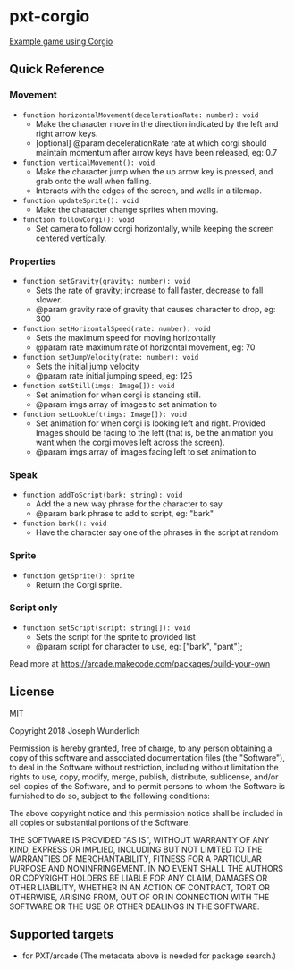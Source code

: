 # pxt-corgio

[Example game using Corgio](https://makecode.com/_JvACaC3ed2oH)

## Quick Reference

### Movement
* `function horizontalMovement(decelerationRate: number): void`
    * Make the character move in the direction indicated by the left and right arrow keys.
    * [optional] @param decelerationRate rate at which corgi should maintain momentum after arrow keys have been released, eg: 0.7
* `function verticalMovement(): void`
    * Make the character jump when the up arrow key is pressed, and grab onto the wall when falling.
    * Interacts with the edges of the screen, and walls in a tilemap.
* `function updateSprite(): void`
    * Make the character change sprites when moving.
* `function followCorgi(): void`
    * Set camera to follow corgi horizontally, while keeping the screen centered vertically.

### Properties

* `function setGravity(gravity: number): void`
    * Sets the rate of gravity; increase to fall faster, decrease to fall slower.
    * @param gravity rate of gravity that causes character to drop, eg: 300
* `function setHorizontalSpeed(rate: number): void`
    * Sets the maximum speed for moving horizontally
    * @param rate maximum rate of horizontal movement, eg: 70
* `function setJumpVelocity(rate: number): void`
    * Sets the initial jump velocity
    * @param rate initial jumping speed, eg: 125
* `function setStill(imgs: Image[]): void`
    * Set animation for when corgi is standing still.
    * @param imgs array of images to set animation to
* `function setLookLeft(imgs: Image[]): void`
    * Set animation for when corgi is looking left and right. Provided Images should be facing to the left (that is, be the animation you want when the corgi moves left across the screen).
    * @param imgs array of images facing left to set animation to

### Speak
* `function addToScript(bark: string): void`
    * Add the a new way phrase for the character to say
    * @param bark phrase to add to script, eg: "bark"
* `function bark(): void`
    * Have the character say one of the phrases in the script at random

### Sprite
* `function getSprite(): Sprite`
    * Return the Corgi sprite.

### Script only
* `function setScript(script: string[]): void`
    * Sets the script for the sprite to provided list
    * @param script for character to use, eg: ["bark", "pant"];

Read more at https://arcade.makecode.com/packages/build-your-own

## License
MIT

Copyright 2018 Joseph Wunderlich

Permission is hereby granted, free of charge, to any person obtaining a copy of this software and associated documentation files (the "Software"), to deal in the Software without restriction, including without limitation the rights to use, copy, modify, merge, publish, distribute, sublicense, and/or sell copies of the Software, and to permit persons to whom the Software is furnished to do so, subject to the following conditions:

The above copyright notice and this permission notice shall be included in all copies or substantial portions of the Software.

THE SOFTWARE IS PROVIDED "AS IS", WITHOUT WARRANTY OF ANY KIND, EXPRESS OR IMPLIED, INCLUDING BUT NOT LIMITED TO THE WARRANTIES OF MERCHANTABILITY, FITNESS FOR A PARTICULAR PURPOSE AND NONINFRINGEMENT. IN NO EVENT SHALL THE AUTHORS OR COPYRIGHT HOLDERS BE LIABLE FOR ANY CLAIM, DAMAGES OR OTHER LIABILITY, WHETHER IN AN ACTION OF CONTRACT, TORT OR OTHERWISE, ARISING FROM, OUT OF OR IN CONNECTION WITH THE SOFTWARE OR THE USE OR OTHER DEALINGS IN THE SOFTWARE.

## Supported targets

* for PXT/arcade
(The metadata above is needed for package search.)

